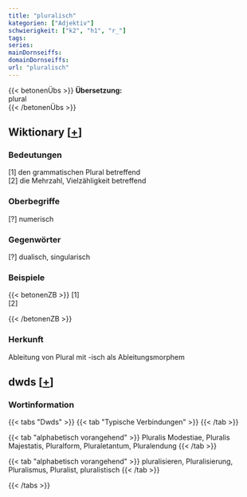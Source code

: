 ```yaml
---
title: "pluralisch"
kategorien: ["Adjektiv"]
schwierigkeit: ["k2", "h1", "r_"]
tags:
series:
mainDornseiffs:
domainDornseiffs:
url: "pluralisch"
---
```


{{< betonenÜbs >}}
**Übersetzung:**  
plural  
{{< /betonenÜbs >}}

## Wiktionary [[+](https://de.wiktionary.org/wiki/pluralisch)]

### Bedeutungen
[1] den grammatischen Plural betreffend  
[2] die Mehrzahl, Vielzähligkeit betreffend  

### Oberbegriffe
[?] numerisch  

### Gegenwörter
[?] dualisch, singularisch  

### Beispiele
{{< betonenZB >}}
[1]  
[2]  

{{< /betonenZB >}}
### Herkunft
Ableitung von Plural mit -isch als Ableitungsmorphem  



## dwds [[+](https://www.dwds.de/wb/pluralisch)]

### Wortinformation
{{< tabs "Dwds" >}}
{{< tab "Typische Verbindungen" >}}
{{< /tab >}}

{{< tab "alphabetisch vorangehend" >}}
Pluralis Modestiae, Pluralis Majestatis, Pluralform, Pluraletantum, Pluralendung
{{< /tab >}}

{{< tab "alphabetisch vorangehend" >}}
pluralisieren, Pluralisierung, Pluralismus, Pluralist, pluralistisch
{{< /tab >}}

{{< /tabs >}}

